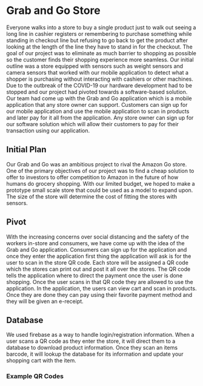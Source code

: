 # Grab and Go Store
Everyone walks into a store to buy a single product just to walk out seeing a long line in cashier registers or remembering to purchase 
something while standing in checkout line but refusing to go back to get the product after looking at the length of the line they have 
to stand in for the checkout. The goal of our project was to eliminate as much barrier to shopping as possible so the customer finds 
their shopping experience more seamless. Our initial outline was a store equipped with sensors such as weight sensors and camera sensors 
that worked with our mobile application to detect what a shopper is purchasing without interacting with cashiers or other machines. Due 
to the outbreak of the COVID-19 our hardware development had to be stopped and our project had pivoted towards a software-based solution. 
Our team had come up with the Grab and Go application which is a mobile application that any store owner can support. Customers can sign 
up for our mobile application and use the mobile application to scan in products and later pay for it all from the application. Any store 
owner can sign up for our software solution which will allow their customers to pay for their transaction using our application. 

## Initial Plan
Our Grab and Go was an ambitious project to rival the Amazon Go store. One of the primary objectives of our project was to find a 
cheap solution to offer to investors to offer competition to Amazon in the future of how humans do grocery shopping. With our 
limited budget, we hoped to make a prototype small scale store that could be used as a model to expand upon. The size of the store 
will determine the cost of fitting the stores with sensors. 

## Pivot
With the increasing concerns over social distancing and the safety of the workers in-store and consumers, we have come up with the 
idea of the Grab and Go application. Consumers can sign up for the application and once they enter the application first thing the 
application will ask is for the user to scan in the store QR code. Each store will be assigned a QR code which the stores can print 
out and post it all over the stores. The QR code tells the application where to direct the payment once the user is done shopping. 
Once the user scans in that QR code they are allowed to use the application. In the application, the users can view cart and scan in 
products. Once they are done they can pay using their favorite payment method and they will be given an e-receipt.

## Database
We used firebase as a way to handle login/registration information. When a user scans a QR code as they enter the store, it will 
direct them to a database to download product information. Once they scan an items barcode, it will lookup the database for its 
information and update your shopping cart with the item.

### Example QR Codes

